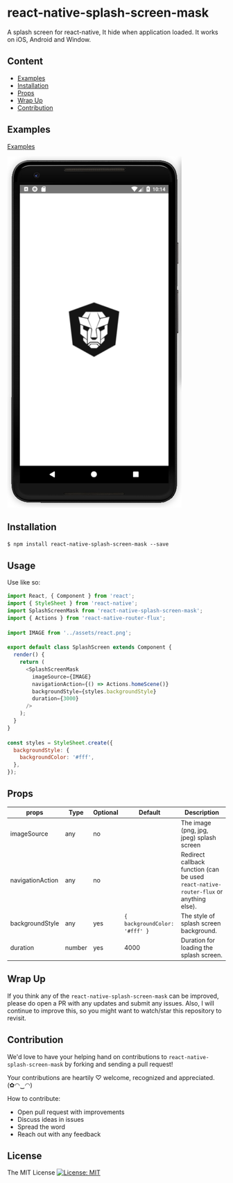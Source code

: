 
# react-native-splash-screen-mask

A splash screen for react-native, It hide when application loaded. It works on iOS, Android and Window.

## Content

- [Examples](#examples)
- [Installation](#installation)
- [Props](#props)
- [Wrap Up](#wrap-up)
- [Contribution](#contribution)

## Examples

[Examples](./examples "react-native-splash-screen-mask")

![react-native-splash-screen-mask](./react-native-splash-screen-mask.png "react-native-splash-screen-mask")

## Installation

`$ npm install react-native-splash-screen-mask --save`

## Usage

Use like so:

```javascript
import React, { Component } from 'react';
import { StyleSheet } from 'react-native';
import SplashScreenMask from 'react-native-splash-screen-mask';
import { Actions } from 'react-native-router-flux';

import IMAGE from '../assets/react.png';

export default class SplashScreen extends Component {
  render() {
    return (
      <SplashScreenMask
        imageSource={IMAGE}
        navigationAction={() => Actions.homeScene()}
        backgroundStyle={styles.backgroundStyle}
        duration={3000}
      />
    );
  }
}

const styles = StyleSheet.create({
  backgroundStyle: {
    backgroundColor: '#fff',
  },
});
```

## Props

| props | Type | Optional | Default | Description |
|--------|--------|--------|--------|--------|
| imageSource | any | no |  | The image (png, jpg, jpeg) splash screen |
| navigationAction | any | no |  | Redirect callback function (can be used `react-native-router-flux` or anything else).  |
| backgroundStyle | any | yes | `{ backgroundColor: '#fff' }` |The style of splash screen background. |
| duration | number | yes | 4000 |Duration for loading the splash screen. |

## Wrap Up

If you think any of the `react-native-splash-screen-mask` can be improved, please do open a PR with any updates and submit any issues. Also, I will continue to improve this, so you might want to watch/star this repository to revisit.

## Contribution

We'd love to have your helping hand on contributions to `react-native-splash-screen-mask` by forking and sending a pull request!

Your contributions are heartily ♡ welcome, recognized and appreciated. (✿◠‿◠)

How to contribute:

- Open pull request with improvements
- Discuss ideas in issues
- Spread the word
- Reach out with any feedback

## License

The MIT License [![License: MIT](https://img.shields.io/badge/License-MIT-yellow.svg)](https://opensource.org/licenses/MIT)

